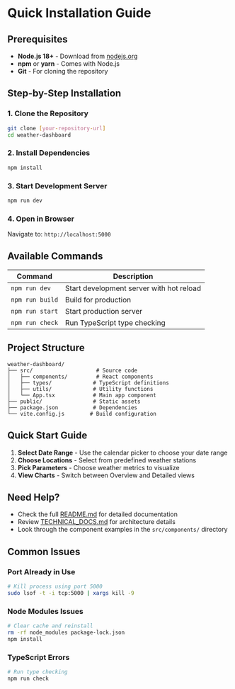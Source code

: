 # Quick Installation Guide

## Prerequisites
- **Node.js 18+** - Download from [nodejs.org](https://nodejs.org/)
- **npm** or **yarn** - Comes with Node.js
- **Git** - For cloning the repository

## Step-by-Step Installation

### 1. Clone the Repository
```bash
git clone [your-repository-url]
cd weather-dashboard
```

### 2. Install Dependencies
```bash
npm install
```

### 3. Start Development Server
```bash
npm run dev
```

### 4. Open in Browser
Navigate to: `http://localhost:5000`

## Available Commands

| Command | Description |
|---------|-------------|
| `npm run dev` | Start development server with hot reload |
| `npm run build` | Build for production |
| `npm run start` | Start production server |
| `npm run check` | Run TypeScript type checking |

## Project Structure
```
weather-dashboard/
├── src/                    # Source code
│   ├── components/         # React components
│   ├── types/             # TypeScript definitions
│   ├── utils/             # Utility functions
│   └── App.tsx            # Main app component
├── public/                # Static assets
├── package.json           # Dependencies
└── vite.config.js        # Build configuration
```

## Quick Start Guide

1. **Select Date Range** - Use the calendar picker to choose your date range
2. **Choose Locations** - Select from predefined weather stations
3. **Pick Parameters** - Choose weather metrics to visualize
4. **View Charts** - Switch between Overview and Detailed views

## Need Help?
- Check the full [README.md](./README.md) for detailed documentation
- Review [TECHNICAL_DOCS.md](./TECHNICAL_DOCS.md) for architecture details
- Look through the component examples in the `src/components/` directory

## Common Issues

### Port Already in Use
```bash
# Kill process using port 5000
sudo lsof -t -i tcp:5000 | xargs kill -9
```

### Node Modules Issues
```bash
# Clear cache and reinstall
rm -rf node_modules package-lock.json
npm install
```

### TypeScript Errors
```bash
# Run type checking
npm run check
```